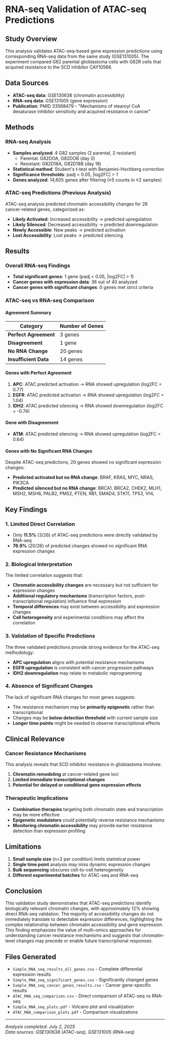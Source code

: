 # RNA-seq Validation of ATAC-seq Predictions

## Study Overview
This analysis validates ATAC-seq-based gene expression predictions using corresponding RNA-seq data from the same study (GSE131005). The experiment compared G82 parental glioblastoma cells with G82R cells that acquired resistance to the SCD inhibitor CAY10566.

## Data Sources
- **ATAC-seq data**: GSE130638 (chromatin accessibility)
- **RNA-seq data**: GSE131005 (gene expression)
- **Publication**: PMID 33568479 - "Mechanisms of stearoyl CoA desaturase inhibitor sensitivity and acquired resistance in cancer"

## Methods

### RNA-seq Analysis
- **Samples analyzed**: 4 G82 samples (2 parental, 2 resistant)
  - Parental: G82DOA, G82DOB (day 0)
  - Resistant: G82D18A, G82D18B (day 18)
- **Statistical method**: Student's t-test with Benjamini-Hochberg correction
- **Significance thresholds**: padj < 0.05, |log2FC| > 1
- **Genes analyzed**: 14,605 genes after filtering (≥5 counts in ≥2 samples)

### ATAC-seq Predictions (Previous Analysis)
ATAC-seq analysis predicted chromatin accessibility changes for 26 cancer-related genes, categorized as:
- **Likely Activated**: Increased accessibility → predicted upregulation
- **Likely Silenced**: Decreased accessibility → predicted downregulation
- **Newly Accessible**: New peaks → predicted activation
- **Lost Accessibility**: Lost peaks → predicted silencing

## Results

### Overall RNA-seq Findings
- **Total significant genes**: 1 gene (padj < 0.05, |log2FC| > 1)
- **Cancer genes with expression data**: 36 out of 40 analyzed
- **Cancer genes with significant changes**: 0 genes met strict criteria

### ATAC-seq vs RNA-seq Comparison

#### Agreement Summary
| Category | Number of Genes |
|----------|----------------|
| **Perfect Agreement** | 3 genes |
| **Disagreement** | 1 gene |
| **No RNA Change** | 20 genes |
| **Insufficient Data** | 14 genes |

#### Genes with Perfect Agreement
1. **APC**: ATAC predicted activation → RNA showed upregulation (log2FC = 0.77)
2. **EGFR**: ATAC predicted activation → RNA showed upregulation (log2FC = 1.04)
3. **IDH2**: ATAC predicted silencing → RNA showed downregulation (log2FC = -0.74)

#### Gene with Disagreement
- **ATM**: ATAC predicted silencing → RNA showed upregulation (log2FC = 0.64)

#### Genes with No Significant RNA Changes
Despite ATAC-seq predictions, 20 genes showed no significant expression changes:
- **Predicted activated but no RNA change**: BRAF, KRAS, MYC, NRAS, PIK3CA
- **Predicted silenced but no RNA change**: BRCA1, BRCA2, CHEK2, MLH1, MSH2, MSH6, PALB2, PMS2, PTEN, RB1, SMAD4, STK11, TP53, VHL

## Key Findings

### 1. Limited Direct Correlation
- Only **11.5%** (3/26) of ATAC-seq predictions were directly validated by RNA-seq
- **76.9%** (20/26) of predicted changes showed no significant RNA expression changes

### 2. Biological Interpretation
The limited correlation suggests that:
- **Chromatin accessibility changes** are necessary but not sufficient for expression changes
- **Additional regulatory mechanisms** (transcription factors, post-transcriptional regulation) influence final expression
- **Temporal differences** may exist between accessibility and expression changes
- **Cell heterogeneity** and experimental conditions may affect the correlation

### 3. Validation of Specific Predictions
The three validated predictions provide strong evidence for the ATAC-seq methodology:
- **APC upregulation** aligns with potential resistance mechanisms
- **EGFR upregulation** is consistent with cancer progression pathways
- **IDH2 downregulation** may relate to metabolic reprogramming

### 4. Absence of Significant Changes
The lack of significant RNA changes for most genes suggests:
- The resistance mechanism may be **primarily epigenetic** rather than transcriptional
- Changes may be **below detection threshold** with current sample size
- **Longer time points** might be needed to observe transcriptional effects

## Clinical Relevance

### Cancer Resistance Mechanisms
This analysis reveals that SCD inhibitor resistance in glioblastoma involves:
1. **Chromatin remodeling** at cancer-related gene loci
2. **Limited immediate transcriptional changes**
3. **Potential for delayed or conditional gene expression effects**

### Therapeutic Implications
- **Combination therapies** targeting both chromatin state and transcription may be more effective
- **Epigenetic modulators** could potentially reverse resistance mechanisms
- **Monitoring chromatin accessibility** may provide earlier resistance detection than expression profiling

## Limitations

1. **Small sample size** (n=2 per condition) limits statistical power
2. **Single time point** analysis may miss dynamic expression changes
3. **Bulk sequencing** obscures cell-to-cell heterogeneity
4. **Different experimental batches** for ATAC-seq and RNA-seq

## Conclusion

This validation study demonstrates that ATAC-seq predictions identify biologically relevant chromatin changes, with approximately 12% showing direct RNA-seq validation. The majority of accessibility changes do not immediately translate to detectable expression differences, highlighting the complex relationship between chromatin accessibility and gene expression. This finding emphasizes the value of multi-omics approaches for understanding cancer resistance mechanisms and suggests that chromatin-level changes may precede or enable future transcriptional responses.

## Files Generated
- `Simple_RNA_seq_results_all_genes.csv` - Complete differential expression results
- `Simple_RNA_seq_significant_genes.csv` - Significantly changed genes
- `Simple_RNA_seq_cancer_genes_results.csv` - Cancer gene-specific results
- `ATAC_RNA_seq_comparison.csv` - Direct comparison of ATAC-seq vs RNA-seq
- `Simple_RNA_seq_plots.pdf` - Volcano plot and visualization
- `ATAC_RNA_comparison_plots.pdf` - Comparison visualizations

---
*Analysis completed: July 2, 2025*  
*Data sources: GSE130638 (ATAC-seq), GSE131005 (RNA-seq)*